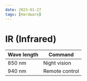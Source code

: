 ```yaml
---
date: 2023-01-27
tags: [Hardware]
---
```


# IR (Infrared)

<!--truncate-->

| Wave length | Command |
| - | - |
| 850 nm | Night vision |
| 940 nm | Remote control |
